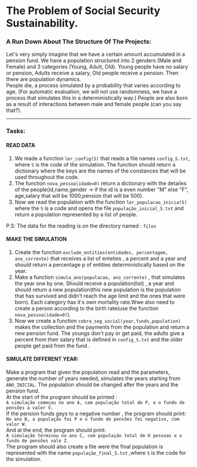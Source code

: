 # The Problem of Social Security Sustainability.

### A Run Down About The Structure Of The Projects:
Let's very simply imagine that we have a certain amount accumulated in a pension fund. We have a population structured into 2 genders (Male and Female) and 3 categories (Young, Adult, Old). Young people have no salary or pension, Adults receive a salary, Old people receive a pension. Then there are population dynamics.  
People die, a process simulated by a probability that varies according to age. (For automatic evaluation, we will not use randomness, we have a process that simulates this in a deterministically way.) People are also born as a result of interactions between male and female people (can you say that?).  
<hr>

### Tasks:

#### READ DATA
1. We made a function `ler_config(S)` that reads a file names `config_S.txt`, where `S` is the code of the simulation. The function should return a dictionary where the keys are the names of the constances that will be used throughout the code.
2. The function `nova_pessoa(idade=0)` return a dictionary with the detailes of the people(id,name,gender -> if the id is a even number "M" else "F", age,salary that will be 1000,pension that will be 500).
3. Now we read the population with the function `ler_populacao_inicia(S)` where the `S` is a code and opens the file `população_inicial_S.txt` and return a population represented by a list of people.  

P.S: The data for the reading is on the directory named : `files`


#### MAKE THE SIMULATION
1. Create the function `exclude_entities(entidades, percentagem, ano_corrente)` that receives a list of enteties , a percent and a year and should return a percentage p of entities deterministically based on the year.
2. Make a function `simula_ano(populacao, ano_corrente)` , that simulates the year one by one. Should receive a population(list) , a year and should return a new population(this new population is the population that has survived and didn't reach the age limit and the ones that were born). Each category has it's own mortality rate.Wwe also need to create a person according to the birth rate(use the function `nova_pessoa(idade=0)`).
3. Now we create a function `cobra_seg_social(year,funds,population)` makes the collection and the payments from the population and return a new pension fund. The youngs don't pay or get paid, the adults give a percent from their salary that is defined in `config_S.txt` and the older people get paid from the fund .


#### SIMULATE DIFFERENT YEAR:
Make a program that given the population read and the parameters, generate the number of years needed, simulates the years starting from `ANO_INICIAL`. The population should be changed after the years and the pension fund.  
At the start of the program should be printed :  
`A simulação começou no ano A, com população total de P, e o fundo de pensões a valer V.`  
If the pension funds geys to a negative number , the program should print:  
`No ano B, a população foi P e o fundo de pensões foi negativo, com valor W.`  
And at the end, the program should print:  
`A simulação terminou no ano C, com população total de K pessoas e o fundo de pensões vale Z.`  
The program should also create a file were the final population is represented with the name `população_final_S.txt` ,where `S` is the code for the simulation. 